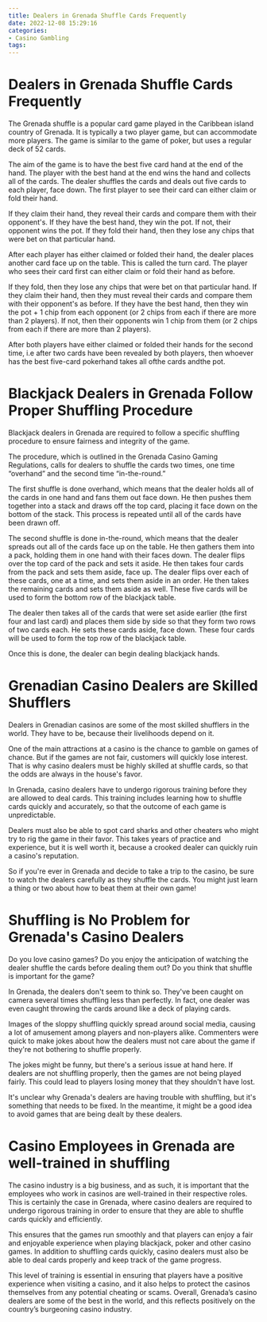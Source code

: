 ```yaml
---
title: Dealers in Grenada Shuffle Cards Frequently
date: 2022-12-08 15:29:16
categories:
- Casino Gambling
tags:
---
```



#  Dealers in Grenada Shuffle Cards Frequently

The Grenada shuffle is a popular card game played in the Caribbean island country of Grenada. It is typically a two player game, but can accommodate more players. The game is similar to the game of poker, but uses a regular deck of 52 cards.

The aim of the game is to have the best five card hand at the end of the hand. The player with the best hand at the end wins the hand and collects all of the cards. The dealer shuffles the cards and deals out five cards to each player, face down. The first player to see their card can either claim or fold their hand. 

If they claim their hand, they reveal their cards and compare them with their opponent's. If they have the best hand, they win the pot. If not, their opponent wins the pot. If they fold their hand, then they lose any chips that were bet on that particular hand.

After each player has either claimed or folded their hand, the dealer places another card face up on the table. This is called the turn card. The player who sees their card first can either claim or fold their hand as before. 

If they fold, then they lose any chips that were bet on that particular hand. If they claim their hand, then they must reveal their cards and compare them with their opponent's as before. If they have the best hand, then they win the pot + 1 chip from each opponent (or 2 chips from each if there are more than 2 players). If not, then their opponents win 1 chip from them (or 2 chips from each if there are more than 2 players). 

After both players have either claimed or folded their hands for the second time, i.e after two cards have been revealed by both players, then whoever has the best five-card pokerhand takes all ofthe cards andthe pot.

#  Blackjack Dealers in Grenada Follow Proper Shuffling Procedure

Blackjack dealers in Grenada are required to follow a specific shuffling procedure to ensure fairness and integrity of the game.

The procedure, which is outlined in the Grenada Casino Gaming Regulations, calls for dealers to shuffle the cards two times, one time “overhand” and the second time “in-the-round.”

The first shuffle is done overhand, which means that the dealer holds all of the cards in one hand and fans them out face down. He then pushes them together into a stack and draws off the top card, placing it face down on the bottom of the stack. This process is repeated until all of the cards have been drawn off.

The second shuffle is done in-the-round, which means that the dealer spreads out all of the cards face up on the table. He then gathers them into a pack, holding them in one hand with their faces down. The dealer flips over the top card of the pack and sets it aside. He then takes four cards from the pack and sets them aside, face up. The dealer flips over each of these cards, one at a time, and sets them aside in an order. He then takes the remaining cards and sets them aside as well. These five cards will be used to form the bottom row of the blackjack table.

The dealer then takes all of the cards that were set aside earlier (the first four and last card) and places them side by side so that they form two rows of two cards each. He sets these cards aside, face down. These four cards will be used to form the top row of the blackjack table.

Once this is done, the dealer can begin dealing blackjack hands.

#  Grenadian Casino Dealers are Skilled Shufflers

Dealers in Grenadian casinos are some of the most skilled shufflers in the world. They have to be, because their livelihoods depend on it.

One of the main attractions at a casino is the chance to gamble on games of chance. But if the games are not fair, customers will quickly lose interest. That is why casino dealers must be highly skilled at shuffle cards, so that the odds are always in the house's favor.

In Grenada, casino dealers have to undergo rigorous training before they are allowed to deal cards. This training includes learning how to shuffle cards quickly and accurately, so that the outcome of each game is unpredictable.

Dealers must also be able to spot card sharks and other cheaters who might try to rig the game in their favor. This takes years of practice and experience, but it is well worth it, because a crooked dealer can quickly ruin a casino's reputation.

So if you're ever in Grenada and decide to take a trip to the casino, be sure to watch the dealers carefully as they shuffle the cards. You might just learn a thing or two about how to beat them at their own game!

#  Shuffling is No Problem for Grenada's Casino Dealers

Do you love casino games? Do you enjoy the anticipation of watching the dealer shuffle the cards before dealing them out? Do you think that shuffle is important for the game?

In Grenada, the dealers don't seem to think so. They've been caught on camera several times shuffling less than perfectly. In fact, one dealer was even caught throwing the cards around like a deck of playing cards.

Images of the sloppy shuffling quickly spread around social media, causing a lot of amusement among players and non-players alike. Commenters were quick to make jokes about how the dealers must not care about the game if they're not bothering to shuffle properly.

The jokes might be funny, but there's a serious issue at hand here. If dealers are not shuffling properly, then the games are not being played fairly. This could lead to players losing money that they shouldn't have lost.

It's unclear why Grenada's dealers are having trouble with shuffling, but it's something that needs to be fixed. In the meantime, it might be a good idea to avoid games that are being dealt by these dealers.

#  Casino Employees in Grenada are well-trained in shuffling

The casino industry is a big business, and as such, it is important that the employees who work in casinos are well-trained in their respective roles. This is certainly the case in Grenada, where casino dealers are required to undergo rigorous training in order to ensure that they are able to shuffle cards quickly and efficiently.

This ensures that the games run smoothly and that players can enjoy a fair and enjoyable experience when playing blackjack, poker and other casino games. In addition to shuffling cards quickly, casino dealers must also be able to deal cards properly and keep track of the game progress.

This level of training is essential in ensuring that players have a positive experience when visiting a casino, and it also helps to protect the casinos themselves from any potential cheating or scams. Overall, Grenada’s casino dealers are some of the best in the world, and this reflects positively on the country’s burgeoning casino industry.